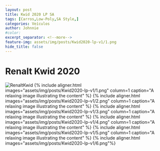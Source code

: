 ```yaml
---
layout: post
title: Kwid 2020 LP SA
tags: [Carros,Low-Poly,SA Style,]
categories: Veículos
author: Johnnie
#color:
excerpt_separator: <!--more-->
feature-img: assets/img/posts/Kwid2020-lp-v1/1.png
hide_title: false
---
```


# Renalt Kwid 2020

![RenaltKwid](page/assets/img/posts/Kwid2020-lp-v1/1.png)
{% include aligner.html images="assets/img/posts/Kwid2020-lp-v1/1.png" column=1 caption="A relaxing image illustrating the content" %}
{% include aligner.html images="assets/img/posts/Kwid2020-lp-v1/2.png" column=1 caption="A relaxing image illustrating the content" %}
{% include aligner.html images="assets/img/posts/Kwid2020-lp-v1/3.png" column=1 caption="A relaxing image illustrating the content" %}
{% include aligner.html images="assets/img/posts/Kwid2020-lp-v1/4.png" column=1 caption="A relaxing image illustrating the content" %}
{% include aligner.html images="assets/img/posts/Kwid2020-lp-v1/5.png" column=1 caption="A relaxing image illustrating the content" %}
{% include aligner.html images="assets/img/posts/Kwid2020-lp-v1/6.png"%}